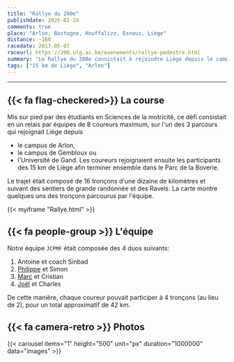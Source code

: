```yaml
---
title: "Rallye du 200e"
publishdate: 2025-02-24
comments: true
place: "Arlon, Bastogne, Houffalize, Esneux, Liège"
distance: ~160
racedate: 2017-05-07
raceurl: https://200.ulg.ac.be/evenements/rallye-pedestre.html
summary: "Le Rallye du 200e consistait à rejoindre Liège depuis le campus d'Arlon, afin de célébrer l'annivesaire de l'Université"
tags: ["15 km de Liège", "Arlon"]
---
```


---------------

## {{< fa flag-checkered>}} La course

Mis sur pied par des étudiants en Sciences de la motricité, ce défi consistait en un relais par équipes de 8 coureurs maximum, sur l'un des 3 parcours qui rejoignait Liège depuis
- le campus de Arlon, 
- le campus de Gembloux ou 
- l'Université de Gand.
Les coureurs rejoignaient ensuite les participants des 15 km de Liège afin terminer ensemble dans le Parc de la Boverie.

Le trajet était composé de 16 tronçons d'une dizaine de kilomètres et suivant des sentiers de grande randonnée et des Ravels. La carte montre quelques uns des tronçons parcourus par l'équipe. 

{{< myiframe "Rallye.html" >}}
 
## {{< fa people-group >}} L'équipe

Notre équipe `JCPMF` était composée des 4 duos suivants:
1. Antoine et coach Sinbad
2. [Philippe](../../coureurs/philippe/) et Simon
3. [Marc](../../coureurs/marc/) et Cristian
4. [Joël](../../coureurs/joel/) et Charles

De cette manière, chaque coureur pouvait participer à 4 tronçons (au lieu de 2), pour un total approximatif de 42 km.

## {{< fa camera-retro >}} Photos

{{< carousel items="1" height="500" unit="px" duration="1000000" data="images" >}}

